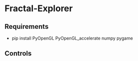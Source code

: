 # Fractal-Explorer

## Requirements
- pip install PyOpenGL PyOpenGL_accelerate numpy pygame

## Controls 